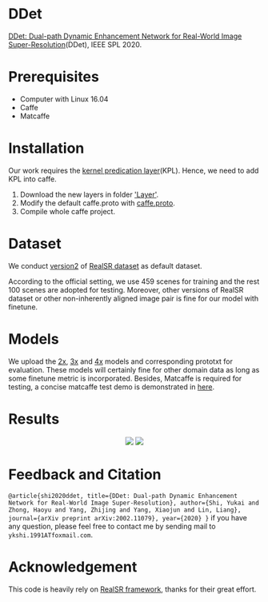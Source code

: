 # DDet

[DDet: Dual-path Dynamic Enhancement Network for Real-World Image Super-Resolution](https://arxiv.org/abs/2002.11079)(DDet), IEEE SPL 2020.

# Prerequisites
- Computer with Linux 16.04
- Caffe
- Matcaffe

# Installation
Our work requires the [kernel predication layer](https://github.com/csjcai/RealSR)(KPL). Hence, we need to add KPL into caffe.
1. Download the new layers in folder ['Layer'](https://github.com/csjcai/RealSR/tree/master/Layer).
2. Modify the default caffe.proto with [caffe.proto](https://github.com/ykshi/DDet/blob/master/caffe.proto).
3. Compile whole caffe project.

# Dataset
We conduct [version2](https://drive.google.com/open?id=1dEBRo_1HH6Yk9zrchEg_JTRi-Uhmd-sj) of [RealSR dataset](https://github.com/csjcai/RealSR) as default dataset. 

According to the official setting, we use 459 scenes for training and the rest 100 scenes are adopted for testing. Moreover, other versions of RealSR dataset or other non-inherently aligned image pair is fine for our model with finetune.

# Models
We upload the [2x](https://github.com/ykshi/DDet/tree/master/x2), [3x](https://github.com/ykshi/DDet/tree/master/x3) and [4x](https://github.com/ykshi/DDet/tree/master/x4) models and corresponding prototxt for evaluation. These models will certainly fine for other domain data as long as some finetune metric is incorporated.
Besides, Matcaffe is required for testing, a concise matcaffe test demo is demonstrated in [here](https://github.com/csjcai/RealSR/blob/master/Test/Test.m).

# Results

<div align="center">
        <img src="https://github.com/ykshi/DDet/blob/master/png/demo.png"/>
        <img src="https://github.com/ykshi/DDet/blob/master/png/results.png"/>
</div>

# Feedback and Citation
``
@article{shi2020ddet,
  title={DDet: Dual-path Dynamic Enhancement Network for Real-World Image Super-Resolution},
  author={Shi, Yukai and Zhong, Haoyu and Yang, Zhijing and Yang, Xiaojun and Lin, Liang},
  journal={arXiv preprint arXiv:2002.11079},
  year={2020}
}
``
if you have any question, please feel free to contact me by sending mail to `ykshi.1991ATfoxmail.com`.


# Acknowledgement
This code is heavily rely on [RealSR framework](https://github.com/csjcai/RealSR), thanks for their great effort.

